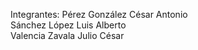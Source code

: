 Integrantes:
Pérez González César Antonio<br>
Sánchez López Luis Alberto<br>
Valencia Zavala Julio César
